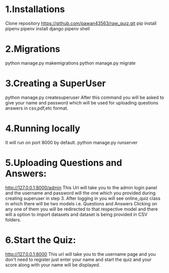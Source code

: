 # 1.Installations
Clone repository
   https://github.com/pawan43563/raw_quiz.git
   pip install pipenv
   pipenv install django
   pipenv shell 
   
# 2.Migrations
  python manage.py makemigrations
  python manage.py migrate
  
# 3.Creating a SuperUser
   python manage.py createsuperuser
   After this command you will be asked to give your name and password which will be used for uploading questions answers in csv,pdf,etc format.

# 4.Running locally
   It will run on port 8000 by default.
   python manage.py runserver

# 5.Uploading Questions and Answers:
   http://127.0.0.1:8000/admin
   This Url will take you to the admin login panel and the username and password will the one which you provided during creating superuser in step 3.
   After logging in you will see online_quiz class in which there will be two models i.e. Questions and Answers Clicking on any one of them you will be redirected to that
   respective model and there will a option to import datasets and dataset is being provided in CSV folders.

# 6.Start the Quiz:
  http://127.0.0.1:8000
  This url will take you to the username page and you don't need to register just enter your name and start the quiz and your score along with your name will be displayed.
  
  
   
